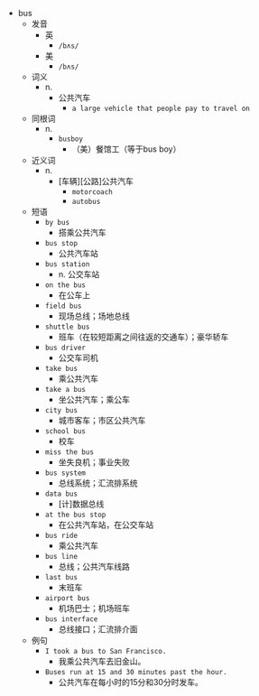 - bus
  - 发音
    - 英
      - `/bʌs/`
    - 美
      - `/bʌs/`
  - 词义
    - n.
      - 公共汽车
        - `a large vehicle that people pay to travel on`
  - 同根词
    - n.
      - `busboy`
        - （美）餐馆工（等于bus boy）
  - 近义词
    - n.
      - [车辆][公路]公共汽车
        - `motorcoach`
        - `autobus`
  - 短语
    - `by bus`
      - 搭乘公共汽车 
    - `bus stop`
      - 公共汽车站 
    - `bus station`
      - n. 公交车站 
    - `on the bus`
      - 在公车上 
    - `field bus`
      - 现场总线；场地总线 
    - `shuttle bus`
      - 班车（在较短距离之间往返的交通车）；豪华轿车 
    - `bus driver`
      - 公交车司机 
    - `take bus`
      - 乘公共汽车 
    - `take a bus`
      - 坐公共汽车；乘公车 
    - `city bus`
      - 城市客车；市区公共汽车 
    - `school bus`
      - 校车 
    - `miss the bus`
      - 坐失良机；事业失败 
    - `bus system`
      - 总线系统；汇流排系统 
    - `data bus`
      - [计]数据总线 
    - `at the bus stop`
      - 在公共汽车站，在公交车站 
    - `bus ride`
      - 乘公共汽车 
    - `bus line`
      - 总线；公共汽车线路 
    - `last bus`
      - 末班车 
    - `airport bus`
      - 机场巴士；机场班车 
    - `bus interface`
      - 总线接口；汇流排介面 
  - 例句
    - `I took a bus to San Francisco.`
      - 我乘公共汽车去旧金山。
    - `Buses run at 15 and 30 minutes past the hour.`
      - 公共汽车在每小时的15分和30分时发车。

